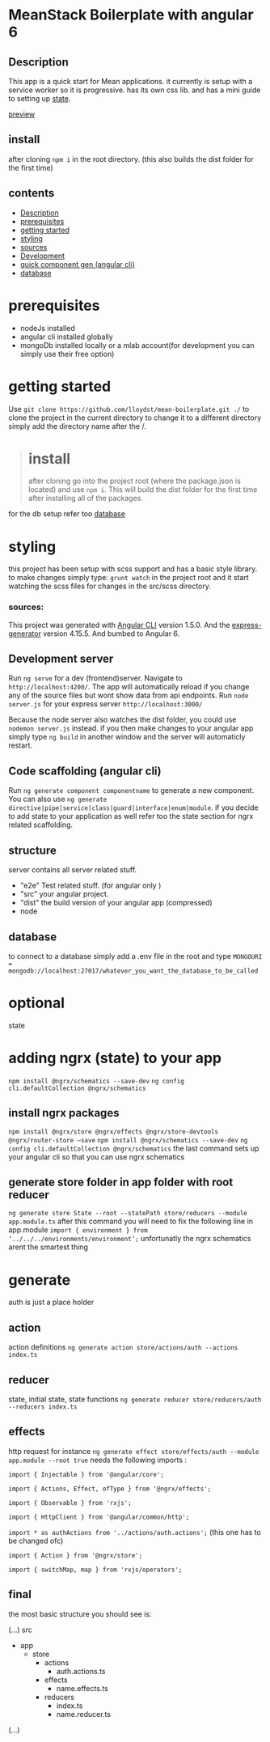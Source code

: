 # MeanStack Boilerplate with angular 6
## Description
This app is a quick start for Mean applications. it currently is setup with a service worker so it is progressive. has its own css lib.
and has a mini guide to setting up [state](#adding-ngrx-(state)-to-your-app).

[preview](https://boilerplate-preview.herokuapp.com/)
## install
after cloning `npm i` in the root directory.
(this also builds the dist folder for the first time)

## contents
 - [Description](#Description)
 - [prerequisites](#prerequisites)
 - [getting started](#getting-started)
 - [styling](#styling)
 - [sources](#sources)
 - [Development](#development)
 - [quick component gen (angular cli)](#Code-scaffolding-(angular-cli))
 - [database](#database)


# prerequisites
 - nodeJs installed
 - angular cli installed globally
 - mongoDb installed locally or a mlab account(for development you can simply use their free option)

# getting started
Use `git clone https://github.com/lloydst/mean-boilerplate.git ./` to clone the project in the current directory to change it to a different directory simply add the directory name after the /.
 >  # install
 > after cloning go into the project root (where the package.json is located) and use `npm i`. This will build the dist folder for the first time after installing all of the packages.

 for the db setup refer too [database](#database)

# styling
this project has been setup with scss support and has a basic style library. to make changes simply type: `grunt watch` in the project root and it start watching the scss files for changes in the src/scss directory.

### sources:
This project was generated with [Angular CLI](https://github.com/angular/angular-cli) version 1.5.0.
And the [express-generator](https://github.com/expressjs/generator) version 4.15.5.
And bumbed to Angular 6.

## Development server

Run `ng serve` for a dev (frontend)server. Navigate to `http://localhost:4200/`. The app will automatically reload if you change any of the source files but wont show data from api endpoints.
Run `node server.js` for your express server `http://localhost:3000/`

Because the node server also watches the dist folder, you could use `nodemon server.js` instead. if you then make changes to your angular app simply type `ng build` in another window and the server will automaticly restart.


## Code scaffolding (angular cli)

Run `ng generate component componentname` to generate a new component. You can also use `ng generate directive|pipe|service|class|guard|interface|enum|module`. if you decide to add state to your application as well refer too the state section for ngrx related scaffolding.

## structure
server contains all server related stuff.
 - "e2e"  Test related stuff. (for angular only )
 - "src" your angular project.
 - "dist" the build version of your angular app (compressed)
 - node

## database
to connect to a database simply add a .env file in the root and type `MONGOURI = mongodb://localhost:27017/whatever_you_want_the_database_to_be_called` 

# optional
state

# adding ngrx (state) to your app
`npm install @ngrx/schematics --save-dev`
`ng config cli.defaultCollection @ngrx/schematics`
## install ngrx packages
`npm install @ngrx/store @ngrx/effects @ngrx/store-devtools @ngrx/router-store –save`
`npm install @ngrx/schematics --save-dev`
`ng config cli.defaultCollection @ngrx/schematics`
the last command sets up your angular cli so that you can use ngrx schematics

## generate store folder in app folder with root reducer
`ng generate store State --root --statePath store/reducers --module app.module.ts`
after this command you will need to fix the following line in app.module
`import { environment } from ‘../../../environments/environment’;`
unfortunatly the ngrx schematics arent the smartest thing
# generate
auth is just a place holder
## action
action definitions
`ng generate action store/actions/auth --actions index.ts`
## reducer
state, initial state, state functions
`ng generate reducer store/reducers/auth --reducers index.ts`
## effects
http request for instance
`ng generate effect store/effects/auth --module app.module --root true`
needs the following imports : 

`import { Injectable } from '@angular/core';`

`import { Actions, Effect, ofType } from '@ngrx/effects';`

`import { Observable } from 'rxjs';`

`import { HttpClient } from '@angular/common/http';`

`import * as authActions from '../actions/auth.actions';` (this one has to be changed ofc)

`import { Action } from '@ngrx/store';`

`import { switchMap, map } from 'rxjs/operators';`

## final

the most basic structure you should see is:

(...)
src
 - app
     - store
        - actions
             - auth.actions.ts
        - effects
             - name.effects.ts
        - reducers
             - index.ts
             - name.reducer.ts

(...)